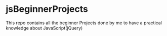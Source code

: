 # jsBeginnerProjects
This repo contains all the beginner Projects done by me to have a practical knowledge about JavaScript(jQuery)
